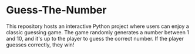 # Guess-The-Number
This repository hosts an interactive Python project where users can enjoy a classic guessing game. The game randomly generates a number between 1 and 10, and it's up to the player to guess the correct number. If the player guesses correctly, they win!
